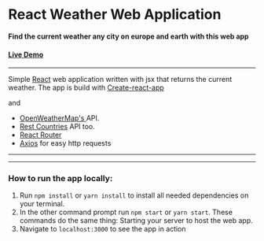 # React Weather Web Application
**Find the current weather any city on europe and earth with this web app**
#### [Live Demo](https://adaane.github.io/react-weather-webapp/build/index.html) 

-------------

Simple [React](https://facebook.github.io/react/) web application written with jsx that returns the current weather. The app is build with [Create-react-app](https://github.com/facebookincubator/create-react-app) 

and 

* [OpenWeatherMap's ](http://openweathermap.org/) API.
* [Rest Countries](https://restcountries.eu/) API too.
* [React Router](https://github.com/reactjs/react-router)
* [Axios](https://github.com/mzabriskie/axios) for easy http requests

-------------

-------------

### How to run the app locally:

1. Run ```npm install``` or ```yarn install```  to install all needed dependencies on your terminal.
6. In the other command prompt run ```npm start``` or ```yarn start```. These commands do the same thing: Starting your server to host the web app.
7. Navigate to ```localhost:3000``` to see the app in action


